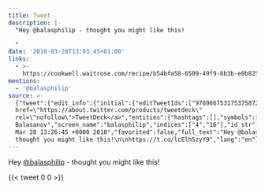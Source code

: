 ```yaml
---
title: Tweet
description: |-
  "Hey @balasphilip - thought you might like this!

  "
date: '2018-03-28T13:03:45+01:00'
links:
  - >-
    https://cookwell.waitrose.com/recipe/b54bfa58-6509-49f9-8b3b-e0b825e47755?portionQuantity=2&fromLocation=/recipes
mentions:
  - '@balasphilip'
source: >-
  {"tweet":{"edit_info":{"initial":{"editTweetIds":["978986753175375872"],"editableUntil":"2018-03-28T14:26:45.308Z","editsRemaining":"5","isEditEligible":true}},"retweeted":false,"source":"<a
  href=\"https://about.twitter.com/products/tweetdeck\"
  rel=\"nofollow\">TweetDeck</a>","entities":{"hashtags":[],"symbols":[],"user_mentions":[{"name":"Philip
  Balasanov","screen_name":"balasphilip","indices":["4","16"],"id_str":"879001832743469056","id":"879001832743469056"}],"urls":[{"url":"https://t.co/lcElh5zyY9","expanded_url":"https://cookwell.waitrose.com/recipe/b54bfa58-6509-49f9-8b3b-e0b825e47755?portionQuantity=2&fromLocation=/recipes","display_url":"cookwell.waitrose.com/recipe/b54bfa5…","indices":["49","72"]}]},"display_text_range":["0","72"],"favorite_count":"0","id_str":"978986753175375872","truncated":false,"retweet_count":"0","id":"978986753175375872","possibly_sensitive":false,"created_at":"Wed
  Mar 28 13:26:45 +0000 2018","favorited":false,"full_text":"Hey @balasphilip -
  thought you might like this!\n\nhttps://t.co/lcElh5zyY9","lang":"en"}}
---
```

Hey [@balasphilip](https://twitter.com/@balasphilip) - thought you might like this!


    
{{< tweet 0 0 >}}
    
